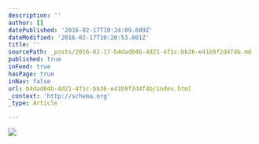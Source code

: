 ```yaml
---
description: ''
author: []
datePublished: '2016-02-17T10:24:09.609Z'
dateModified: '2016-02-17T10:20:53.001Z'
title: ''
sourcePath: _posts/2016-02-17-b4dad04b-4d21-4f1c-bb36-e41b9f2d4f4b.md
published: true
inFeed: true
hasPage: true
inNav: false
url: b4dad04b-4d21-4f1c-bb36-e41b9f2d4f4b/index.html
_context: 'http://schema.org'
_type: Article

---
```

![](https://the-grid-user-content.s3-us-west-2.amazonaws.com/e86c2923-040d-441c-9510-58faf2d4c30c.JPG)